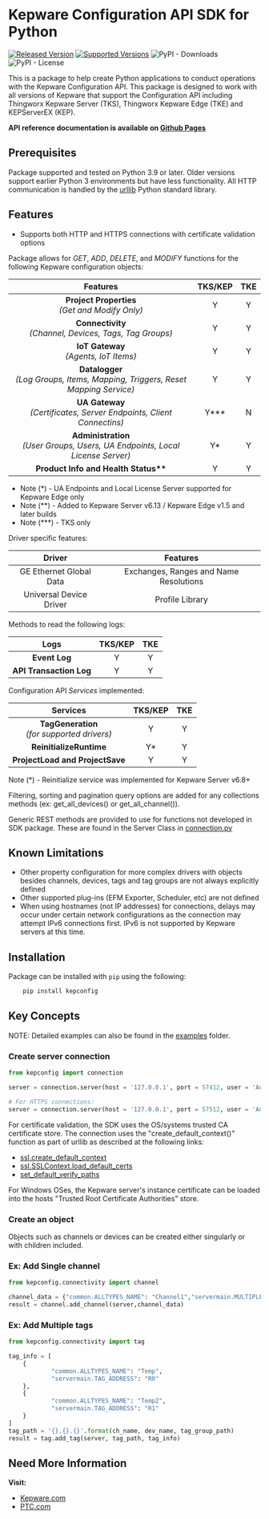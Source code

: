 # Kepware Configuration API SDK for Python

[![Released Version](https://img.shields.io/pypi/v/kepconfig)](https://pypi.org/project/kepconfig) [![Supported Versions](https://img.shields.io/pypi/pyversions/kepconfig)](https://pypi.org/project/kepconfig) ![PyPI - Downloads](https://img.shields.io/pypi/dm/kepconfig) ![PyPI - License](https://img.shields.io/pypi/l/kepconfig)

This is a package to help create Python applications to conduct operations with the Kepware Configuration API. This package is designed to work with all versions of Kepware that support the Configuration API including Thingworx Kepware Server (TKS), Thingworx Kepware Edge (TKE) and KEPServerEX (KEP).

**API reference documentation is available on [Github Pages](https://ptcinc.github.io/Kepware-ConfigAPI-SDK-Python)**

## Prerequisites

Package supported and tested on Python 3.9 or later. Older versions support earlier Python 3 environments but have less functionality. All HTTP communication is handled by the [urllib](https://docs.python.org/3/library/urllib.html#module-urllib) Python standard library.

## Features

- Supports both HTTP and HTTPS connections with certificate validation options

Package allows for *GET*, *ADD*, *DELETE*, and *MODIFY* functions for the following Kepware configuration objects:

| Features      | TKS/KEP       | TKE           |
| :----------:  | :----------:  | :----------:  |
| **Project Properties** <br /> *(Get and Modify Only)* | Y | Y |
| **Connectivity** <br /> *(Channel, Devices, Tags, Tag Groups)* | Y | Y |
| **IoT Gateway** <br /> *(Agents, IoT Items)* | Y | Y |
| **Datalogger** <br /> *(Log Groups, Items, Mapping, Triggers, Reset Mapping Service)* | Y | Y |
| **UA Gateway** <br /> *(Certificates, Server Endpoints, Client Connectins)* | Y*** | N |
| **Administration** <br /> *(User Groups, Users, UA Endpoints, Local License Server)* | Y* | Y |
| **Product Info and Health Status\*\*** | Y | Y |

- Note (*) - UA Endpoints and Local License Server supported for Kepware Edge only
- Note (**) - Added to Kepware Server v6.13 / Kepware Edge v1.5 and later builds
- Note (***) - TKS only

Driver specific features:

| Driver          | Features       |
| :----------:  | :----------:  |
|GE Ethernet Global Data|Exchanges, Ranges and Name Resolutions|
|Universal Device Driver|Profile Library|

Methods to read the following logs:

| Logs          | TKS/KEP       | TKE           |
| :----------:  | :----------:  | :----------:  |
| **Event Log** | Y | Y |
| **API Transaction Log** | Y | Y |

Configuration API *Services* implemented:

| Services      | TKS/KEP       | TKE           |
| :----------:  | :----------:  | :----------:  |
| **TagGeneration** <br /> *(for supported drivers)* | Y | Y |
| **ReinitializeRuntime** | Y* | Y |
| **ProjectLoad and ProjectSave**| Y | Y |

Note (*) - Reinitialize service was implemented for Kepware Server v6.8+

Filtering, sorting and pagination query options are added for any collections methods (ex: get_all_devices() or get_all_channel()).

Generic REST methods are provided to use for functions not developed in SDK package. These are found in the Server Class in [connection.py](./kepconfig/connection.py)

## Known Limitations

- Other property configuration for more complex drivers with objects besides channels, devices, tags and tag groups are not always explicitly defined
- Other supported plug-ins (EFM Exporter, Scheduler, etc) are not defined
- When using hostnames (not IP addresses) for connections, delays may occur under certain network configurations as the connection may attempt IPv6 connections first. IPv6 is not supported by Kepware servers at this time.

## Installation

Package can be installed with `pip` using the following:

```cmd
    pip install kepconfig
```

## Key Concepts

NOTE: Detailed examples can also be found in the [examples](./examples/) folder.

### Create server connection

```python
from kepconfig import connection

server = connection.server(host = '127.0.0.1', port = 57412, user = 'Administrator', pw = '')

# For HTTPS connections:
server = connection.server(host = '127.0.0.1', port = 57512, user = 'Administrator', pw = '', https=True)

```

For certificate validation, the SDK uses the OS/systems trusted CA certificate store. The connection uses the "create_default_context()" function as part of urllib as described at the following links:

- [ssl.create_default_context](https://docs.python.org/3/library/ssl.html#ssl.create_default_context)
- [ssl.SSLContext.load_default_certs](https://docs.python.org/3/library/ssl.html#ssl.SSLContext.load_default_certs)
- [set_default_verify_paths](https://docs.python.org/3/library/ssl.html#ssl.SSLContext.set_default_verify_paths)

For Windows OSes, the Kepware server's instance certificate can be loaded into the hosts "Trusted Root Certificate Authorities" store.

### Create an object

Objects such as channels or devices can be created either singularly or with children included.

### Ex: Add Single channel

```python
from kepconfig.connectivity import channel

channel_data = {"common.ALLTYPES_NAME": "Channel1","servermain.MULTIPLE_TYPES_DEVICE_DRIVER": "Simulator"}
result = channel.add_channel(server,channel_data)
```

### Ex: Add Multiple tags

```python
from kepconfig.connectivity import tag

tag_info = [
    {
            "common.ALLTYPES_NAME": "Temp",
            "servermain.TAG_ADDRESS": "R0"
    },
    {
            "common.ALLTYPES_NAME": "Temp2",
            "servermain.TAG_ADDRESS": "R1"
    }
]
tag_path = '{}.{}.{}'.format(ch_name, dev_name, tag_group_path)
result = tag.add_tag(server, tag_path, tag_info)

```

## Need More Information

**Visit:**

- [Kepware.com](https://www.kepware.com/)
- [PTC.com](https://www.ptc.com/)
